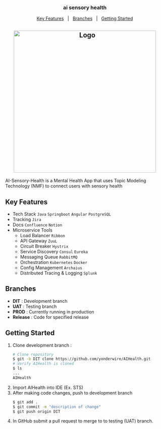<h3 align="center">ai sensory health</h3>
<p align="center">
  <a href="#key-features">Key Features</a> &nbsp; | &nbsp;
  <a href="#branches">Branches</a> &nbsp; | &nbsp;
  <a href="#getting-started">Getting Started</a> 
</p>
<h2 align="center">
<!--   <img src="brain-GREEN-LATERN.png" alt="Logo" width="200"> -->
  <img src="https://repository-images.githubusercontent.com/530891402/a43f8b61-36bf-4102-a91a-4a386e9d351a" alt="Logo" width="450">
<!--   </br><img src="Logo_4.png" alt="Logo" width="80"> -->
</h2>

AI-Sensory-Health is a Mental Health App that uses Topic Modeling Technology (NMF) to connect users with sensory health

## Key Features 
- Tech Stack  `Java`  `Springboot`  `Angular` `PostgreSQL` 
- Tracking `Jira`
- Docs `Confluence` `Notion`
- Microservice Tools  
  - Load Balancer `Ribbon`  
  - API Gateway `ZuuL` 
  - Circuit Breaker  `Hystrix`  
  - Service Discovery `Consul` `Eureka`
  - Messaging Queue `RabbitMQ` 
  - Orchestration `Kubernetes` `Docker`
  - Config Management `Archaius`
  - Distributed Tracing & Logging  `Splunk`

## Branches
- **DIT**		  : Development branch
- **UAT**  	  : Testing branch 
- **PROD** 	  : Currently running in production
- **Release** : Code for specified release

## Getting Started
1. Clone development branch :
    ```bash
    # Clone repository
    $ git -b DIT clone https://github.com/yonderwire/AIHealth.git
    # Verify AIHealth is cloned
    $ ls 
    ...
    AIHealth
    ```
2. Import AIHealth into IDE (Ex. STS)
3. After making code changes, push to development branch
    ```bash
    $ git add .
    $ git commit -m "description of change" 
    $ git push origin DIT
    ```
4. In GitHub submit a pull request to merge to to testing (UAT) branch.
